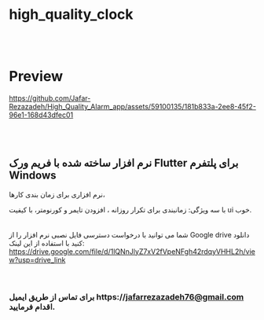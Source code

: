 # high_quality_clock
<br/>
<br/>

# Preview
 

https://github.com/Jafar-Rezazadeh/High_Quality_Alarm_app/assets/59100135/181b833a-2ee8-45f2-96e1-168d43dfec01




 <br/>
 <br/>
 
 ## نرم افزار ساخته شده با فریم ورک Flutter برای پلتفرم Windows 
 نرم افزاری برای زمان بندی کارها،<br/>
 
 با سه ویژگی: زمانبندی برای تکرار روزانه ، افزودن تایمر و کورنومتر، با کیفیت ui خوب.<br/>
 <br/>
 <br/>
 شما می توانید با درخواست دسترسی فایل نصبی نرم افزار را از Google drive دانلود کنید با استفاده از این لینک: https://drive.google.com/file/d/1lQNnJlyZ7xV2fVpeNFgh42rdqyVHHL2h/view?usp=drive_link
 <br/>
 <br/>
 <br/>
 ### برای تماس از طریق ایمیل https://jafarrezazadeh76@gmail.com اقدام فرمایید.
 
 
